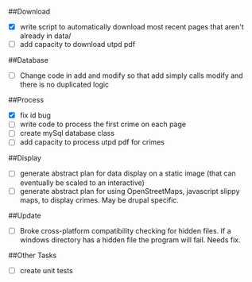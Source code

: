 ##Download
- [x] write script to automatically download most recent pages that aren't already in data/
- [ ] add capacity to download utpd pdf

##Database
- [ ] Change code in add and modify so that add simply calls modify and there is no duplicated logic

##Process
- [X] fix id bug
- [ ] write code to process the first crime on each page
- [ ] create mySql database class
- [ ] add capacity to process utpd pdf for crimes

##Display
- [ ] generate abstract plan for data display on a static image (that can eventually be scaled to an interactive)
- [ ] generate abstract plan for using OpenStreetMaps, javascript slippy maps, to display crimes. May be drupal specific.

##Update
- [ ] Broke cross-platform compatibility checking for hidden files. If a windows directory has a hidden file the program will fail. Needs fix.

##Other Tasks
- [ ] create unit tests
